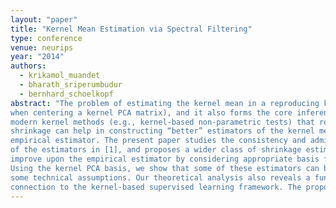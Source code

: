 ```yaml
---
layout: "paper"
title: "Kernel Mean Estimation via Spectral Filtering"
type: conference
venue: neurips
year: "2014"
authors:
  - krikamol_muandet
  - bharath_sriperumbudur
  - bernhard_schoelkopf
abstract: "The problem of estimating the kernel mean in a reproducing kernel Hilbert space (RKHS) is central to kernel methods in that it is used by classical approaches (e.g.,
when centering a kernel PCA matrix), and it also forms the core inference step of
modern kernel methods (e.g., kernel-based non-parametric tests) that rely on embedding probability distributions in RKHSs. Previous work [1] has shown that
shrinkage can help in constructing “better” estimators of the kernel mean than the
empirical estimator. The present paper studies the consistency and admissibility
of the estimators in [1], and proposes a wider class of shrinkage estimators that
improve upon the empirical estimator by considering appropriate basis functions.
Using the kernel PCA basis, we show that some of these estimators can be constructed using spectral filtering algorithms which are shown to be consistent under
some technical assumptions. Our theoretical analysis also reveals a fundamental
connection to the kernel-based supervised learning framework. The proposed estimators are simple to implement and perform well in practice."
---
```

